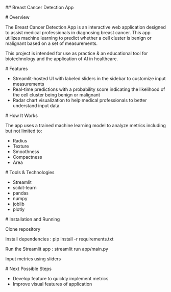 \## Breast Cancer Detection App



\# Overview



The Breast Cancer Detection App is an interactive web application designed to assist medical professionals in diagnosing breast cancer. This app utilizes machine learning to predict whether a cell cluster is benign or malignant based on a set of measurements.



This project is intended for use as practice \& an educational tool for biotechnology and the application of AI in healthcare.



\# Features



* Streamlit-hosted UI with labeled sliders in the sidebar to customize input measurements
* Real-time predictions with a probability score indicating the likelihood of the cell cluster being benign or malignant
* Radar chart visualization to help medical professionals to better understand input data.



\# How It Works



The app uses a trained machine learning model to analyze metrics including but not limited to:



* Radius
* Texture
* Smoothness
* Compactness
* Area



\# Tools \& Technologies



* Streamlit
* scikit-learn
* pandas
* numpy
* joblib
* plotly



\# Installation and Running



Clone repository



Install dependencies : pip install -r requirements.txt



Run the Streamlit app : streamlit run app/main.py



Input metrics using sliders



\# Next Possible Steps



* Develop feature to quickly implement metrics
* Improve visual features of application
